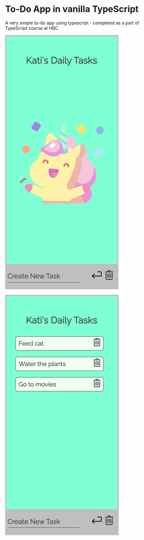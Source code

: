 # To-Do App in vanilla TypeScript

A very simple to-do app using typescript - completed as a part of TypeScript course at HBC

![Alt text](/assets/Empty.png?raw=true "Empty List")

![Alt text](/assets/List.png?raw=true "Task List")